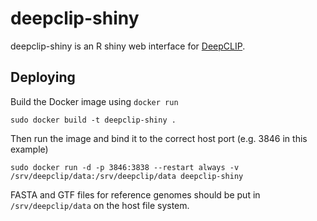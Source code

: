 deepclip-shiny
==============

deepclip-shiny is an R shiny web interface for [DeepCLIP](https://github.com/deepclip/deepclip).

## Deploying

Build the Docker image using `docker run`

```
sudo docker build -t deepclip-shiny .
```

Then run the image and bind it to the correct host port (e.g. 3846 in this example)

```
sudo docker run -d -p 3846:3838 --restart always -v /srv/deepclip/data:/srv/deepclip/data deepclip-shiny
```

FASTA and GTF files for reference genomes should be put in `/srv/deepclip/data` on the host file system.
